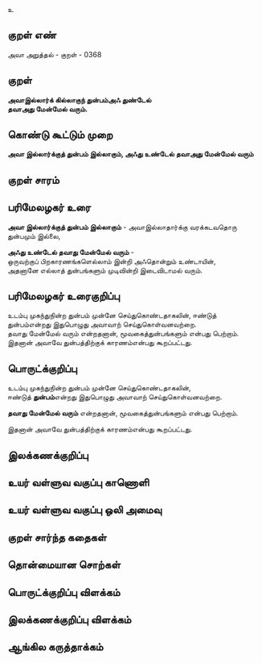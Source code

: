 உ

## குறள் எண் 

அவா அறுத்தல் - குறள் - 0368  

## குறள் 

**அவாஇல்லார்க் கில்லாகுந் துன்பம்அஃ துண்டேல்  
தவாஅது மேன்மேல் வரும்.**

## கொண்டு கூட்டும் முறை

**அவா இல்லார்க்குத் துன்பம் இல்லாகும், அஃது உண்டேல் தவாஅது மேன்மேல் வரும்**

## குறள் சாரம் 


## பரிமேலழகர் உரை

**அவா இல்லார்க்குத் துன்பம் இல்லாகும்** - அவாஇல்லாதார்க்கு வரக்கடவதொரு துன்பமும் இல்லை,  

**அஃது உண்டேல் தவாது மேன்மேல் வரும்** -   
ஒருவற்குப் பிறகாரணங்களெல்லாம் இன்றி அஃதொன்றும் உண்டாயின்,  
அதனானே எல்லாத் துன்பங்களும் முடிவின்றி இடைவிடாமல் வரும்.  

## பரிமேலழகர் உரைகுறிப்பு   

உடம்பு முகந்துநின்ற துன்பம் முன்னே செய்துகொண்டதாகலின், ஈண்டுத் துன்பம்என்றது இதுபொழுது அவாவாற் செய்துகொள்வனவற்றை.   
தவாது மேன்மேல் வரும் என்றதனான், மூவகைத்துன்பங்களும் என்பது பெற்றாம்.  
இதனான் அவாவே துன்பத்திற்குக் காரணம்என்பது கூறப்பட்டது.  

## பொருட்க்குறிப்பு 

உடம்பு முகந்துநின்ற துன்பம் முன்னே செய்துகொண்டதாகலின்,   
ஈண்டுத் **துன்பம்**என்றது இதுபொழுது அவாவாற் செய்துகொள்வனவற்றை.   

**தவாது மேன்மேல் வரும்** என்றதனான், மூவகைத்துன்பங்களும் என்பது பெற்றாம்.  

இதனான் அவாவே துன்பத்திற்குக் காரணம்என்பது கூறப்பட்டது.    

## இலக்கணக்குறிப்பு  


## உயர் வள்ளுவ வகுப்பு காணொளி


## உயர் வள்ளுவ வகுப்பு ஒலி அமைவு 

 
## குறள் சார்ந்த கதைகள் 


## தொன்மையான சொற்கள்


## பொருட்க்குறிப்பு விளக்கம்


## இலக்கணக்குறிப்பு விளக்கம்


## ஆங்கில கருத்தாக்கம் 


